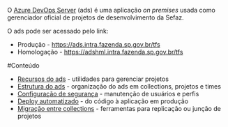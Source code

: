 O [Azure DevOps Server](https://azure.microsoft.com/pt-br/services/devops/server/) (ads) é uma aplicação _on premises_ usada como gerenciador oficial de projetos de desenvolvimento da Sefaz.

O ads pode ser acessado pelo link:
- Produção - https://ads.intra.fazenda.sp.gov.br/tfs
- Homologação - https://adshml.intra.fazenda.sp.gov.br/tfs


#Conteúdo
  - [Recursos do ads](/Wiki-de-Arquitetura-e-Padrões-do-DTI/Biblioteca/ADS/Recursos-do-Azure-Devops) - utilidades para gerenciar projetos
  - [Estrutura do ads](/Wiki-de-Arquitetura-e-Padrões-do-DTI/Biblioteca/ADS/Estrutura-do-Azure-Devops) - organização do ads em collections, projetos e times
  - [Configuração de segurança](/Wiki-de-Arquitetura-e-Padrões-do-DTI/Biblioteca/ADS/Configuração-de-segurança-do-Azure-Devops-Server) - manutenção de usuários e perfis
  - [Deploy automatizado](/Wiki-de-Arquitetura-e-Padrões-do-DTI/Biblioteca/ADS/Deploy-automatizado) - do código à aplicação em produção
  - [Migração entre collections](/Wiki-de-Arquitetura-e-Padrões-do-DTI/Biblioteca/ADS/Migração-de-projetos-ADS-para-Collections-Inherited) - ferramentas para replicação ou junção de projetos


